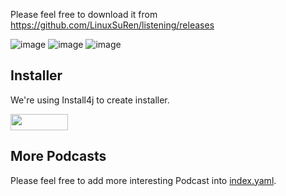 Please feel free to download it from https://github.com/LinuxSuRen/listening/releases

![image](https://github.com/LinuxSuRen/listening/assets/1450685/a1cd4dd0-89f0-446c-8e07-b1097152fe14)
![image](https://github.com/LinuxSuRen/listening/assets/1450685/45073616-aee1-4fb5-9e44-3cc0b2438534)
![image](https://github.com/LinuxSuRen/listening/assets/1450685/c0e2fa9e-17cf-4403-8445-8330f6c1a174)

## Installer

We're using Install4j to create installer.

<a href="https://www.ej-technologies.com/products/install4j/overview.html" target="_blank">
    <img class="image-margin" width="92" height="26"
        src="https://www.ej-technologies.com/images/product_banners/install4j_small.png">
</a>

## More Podcasts

Please feel free to add more interesting Podcast into [index.yaml](index.yaml).
